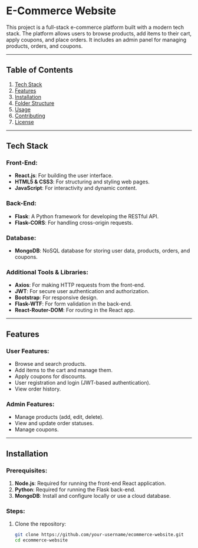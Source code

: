 # E-Commerce Website

This project is a full-stack e-commerce platform built with a modern tech stack. The platform allows users to browse products, add items to their cart, apply coupons, and place orders. It includes an admin panel for managing products, orders, and coupons.

---

## Table of Contents

1. [Tech Stack](#tech-stack)  
2. [Features](#features)  
3. [Installation](#installation)  
4. [Folder Structure](#folder-structure)  
5. [Usage](#usage)  
6. [Contributing](#contributing)  
7. [License](#license)  

---

## Tech Stack

### Front-End:
- **React.js**: For building the user interface.
- **HTML5 & CSS3**: For structuring and styling web pages.
- **JavaScript**: For interactivity and dynamic content.

### Back-End:
- **Flask**: A Python framework for developing the RESTful API.
- **Flask-CORS**: For handling cross-origin requests.

### Database:
- **MongoDB**: NoSQL database for storing user data, products, orders, and coupons.

### Additional Tools & Libraries:
- **Axios**: For making HTTP requests from the front-end.
- **JWT**: For secure user authentication and authorization.
- **Bootstrap**: For responsive design.
- **Flask-WTF**: For form validation in the back-end.
- **React-Router-DOM**: For routing in the React app.

---

## Features

### User Features:
- Browse and search products.
- Add items to the cart and manage them.
- Apply coupons for discounts.
- User registration and login (JWT-based authentication).
- View order history.

### Admin Features:
- Manage products (add, edit, delete).
- View and update order statuses.
- Manage coupons.

---

## Installation

### Prerequisites:
1. **Node.js**: Required for running the front-end React application.
2. **Python**: Required for running the Flask back-end.
3. **MongoDB**: Install and configure locally or use a cloud database.

### Steps:
1. Clone the repository:
   ```bash
   git clone https://github.com/your-username/ecommerce-website.git
   cd ecommerce-website


